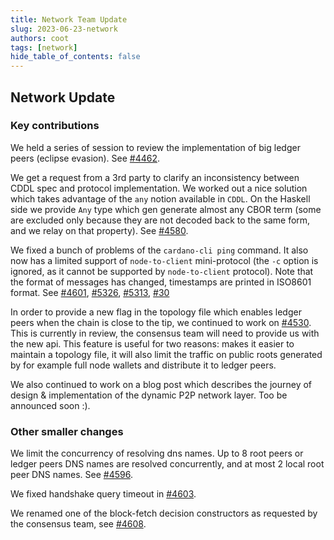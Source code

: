```yaml
---
title: Network Team Update
slug: 2023-06-23-network
authors: coot
tags: [network]
hide_table_of_contents: false
---
```


## Network Update

### Key contributions

We held a series of session to review the implementation of big ledger peers
(eclipse evasion). See [#4462].

We get a request from a 3rd party to clarify an inconsistency between CDDL spec
and protocol implementation.  We worked out a nice solution which takes
advantage of the `any` notion available in `CDDL`.  On the Haskell side we
provide `Any` type which gen generate almost any CBOR term (some are excluded
only because they are not decoded back to the same form, and we relay on that
property).  See [#4580].

We fixed a bunch of problems of the `cardano-cli ping` command.  It also now has
a limited support of `node-to-client` mini-protocol (the `-c` option is
ignored, as it cannot be supported by `node-to-client` protocol).  Note that
the format of messages has changed, timestamps are printed in ISO8601 format.
See [#4601], [#5326], [#5313], [#30]

In order to provide a new flag in the topology file which enables ledger peers
when the chain is close to the tip, we continued to work on [#4530].  This is
currently in review, the consensus team will need to provide us with the new
api.  This feature is useful for two reasons: makes it easier to maintain
a topology file, it will also limit the traffic on public roots generated by
for example full node wallets and distribute it to ledger peers.

We also continued to work on a blog post which describes the journey of design
& implementation of the dynamic P2P network layer.  Too be announced soon :).  

### Other smaller changes

We limit the concurrency of resolving dns names.  Up to 8 root peers or ledger
peers DNS names are resolved concurrently, and at most 2 local root peer DNS
names. See [#4596].

We fixed handshake query timeout in [#4603].

We renamed one of the block-fetch decision constructors as requested by the
consensus team, see [#4608].

[#30]: https://github.com/input-output-hk/cardano-cli/pull/30
[#4462]: https://github.com/input-output-hk/ouroboros-network/pull/4462
[#4580]: https://github.com/input-output-hk/ouroboros-network/pull/4580
[#4596]: https://github.com/input-output-hk/ouroboros-network/pull/4596
[#4598]: https://github.com/input-output-hk/ouroboros-network/issues/4598
[#4601]: https://github.com/input-output-hk/ouroboros-network/pull/4601
[#5313]: https://github.com/input-output-hk/cardano-node/pull/5313
[#5326]: https://github.com/input-output-hk/cardano-node/pull/5326
[#4603]: https://github.com/input-output-hk/ouroboros-network/pull/4603
[#4530]: https://github.com/input-output-hk/ouroboros-network/issues/4530
[#4608]: https://github.com/input-output-hk/ouroboros-network/pull/4608
